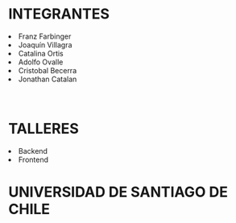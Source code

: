 <h1>INTEGRANTES</h1>
<li> Franz Farbinger</li>
<li> Joaquín Villagra</li>
<li> Catalina Ortis</li>
<li> Adolfo Ovalle</li>
<li> Cristobal Becerra</li>
<li> Jonathan Catalan</li>
<br><br>
<h1> TALLERES</h1>

<li>Backend </li> 
<li>Frontend </li>


<h1> UNIVERSIDAD DE SANTIAGO DE CHILE</h1>
